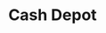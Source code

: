 ---
title: Cash Depot
slug: cash-depot
updated-on: '2024-05-30T13:44:31.749Z'
created-on: '2024-05-30T13:41:46.671Z'
published-on: '2024-05-30T13:54:32.469Z'
f_city-state-2:
- cms/city/bryant-al.md
- cms/city/pelham-al.md
- cms/city/stevenson-al.md
- cms/city/macomb-il.md
- cms/city/decatur-il.md
- cms/city/spring-md.md
- cms/city/clarksdale-ms.md
- cms/city/grenada-ms.md
- cms/city/walls-ms.md
- cms/city/kennett-mo.md
- cms/city/malden-mo.md
- cms/city/sullivan-mo.md
- cms/city/hillsboro-mo.md
- cms/city/festus-mo.md
- cms/city/lincoln-ne.md
- cms/city/youngstown-oh.md
- cms/city/pittsburgh-pa.md
- cms/city/versailles-pa.md
- cms/city/huntingdon-pa.md
- cms/city/millington-tn.md
- cms/city/covington-tn.md
- cms/city/clarksville-tn.md
- cms/city/springfield-tn.md
- cms/city/newport-news-va.md
- cms/city/kendallville-in.md
- cms/city/horn-lake-ms.md
- cms/city/zephyrhills-fl.md
- cms/city/monroeville-pa.md
- cms/city/irwin-pa.md
- cms/city/hopkinsville-ky.md
- cms/city/fairview-ky.md
- cms/city/indianola-ms.md
- cms/city/cleveland-ms.md
- cms/city/greenville-ms.md
- cms/city/ridgeland-ms.md
- cms/city/meridian-ms.md
- cms/city/natchez-ms.md
- cms/city/fallon-mo.md
- cms/city/jackson-mo.md
- cms/city/cape-girardeau-mo.md
f_locations:
- cms/payday-loan/cash-depot-6997.md
- cms/payday-loan/cash-depot-6998.md
- cms/payday-loan/cash-depot-6999.md
- cms/payday-loan/cash-depot-7000.md
- cms/payday-loan/cash-depot-7001.md
- cms/payday-loan/cash-depot-7002.md
- cms/payday-loan/cash-depot-7003.md
- cms/payday-loan/cash-depot-7004.md
- cms/payday-loan/cash-depot-7005.md
- cms/payday-loan/cash-depot-7006.md
- cms/payday-loan/cash-depot-7007.md
- cms/payday-loan/cash-depot-7008.md
- cms/payday-loan/cash-depot-7009.md
- cms/payday-loan/cash-depot-7010.md
- cms/payday-loan/cash-depot-7011.md
- cms/payday-loan/cash-depot-7012.md
- cms/payday-loan/cash-depot-7013.md
- cms/payday-loan/cash-depot-7014.md
- cms/payday-loan/cash-depot-7015.md
- cms/payday-loan/cash-depot-7016.md
- cms/payday-loan/cash-depot-7017.md
- cms/payday-loan/cash-depot-7018.md
- cms/payday-loan/cash-depot-7019.md
- cms/payday-loan/cash-depot-7020.md
- cms/payday-loan/cash-depot-7021.md
- cms/payday-loan/cash-depot-7022.md
- cms/payday-loan/cash-depot-7023.md
- cms/payday-loan/cash-depot-7024.md
- cms/payday-loan/cash-depot-7025.md
- cms/payday-loan/cash-depot-7026.md
- cms/payday-loan/cash-depot-7027.md
- cms/payday-loan/cash-depot-7028.md
- cms/payday-loan/cash-depot-7029.md
- cms/payday-loan/cash-depot-7030.md
- cms/payday-loan/cash-depot-7031.md
- cms/payday-loan/cash-depot-7032.md
- cms/payday-loan/cash-depot-7033.md
- cms/payday-loan/cash-depot-7034.md
- cms/payday-loan/cash-depot-7035.md
- cms/payday-loan/cash-depot-7036.md
- cms/payday-loan/cash-depot-7037.md
- cms/payday-loan/cash-depot-7038.md
- cms/payday-loan/cash-depot-7039.md
- cms/payday-loan/cash-depot-7040.md
- cms/payday-loan/cash-depot-7041.md
- cms/payday-loan/cash-depot-7042.md
- cms/payday-loan/cash-depot-7043.md
- cms/payday-loan/cash-depot-7044.md
- cms/payday-loan/cash-depot-7045.md
- cms/payday-loan/cash-depot-7046.md
- cms/payday-loan/cash-depot-7047.md
- cms/payday-loan/cash-depot-7048.md
- cms/payday-loan/cash-depot-7049.md
- cms/payday-loan/cash-depot-7050.md
- cms/payday-loan/cash-depot-7051.md
- cms/payday-loan/cash-depot-7052.md
- cms/payday-loan/cash-depot-7053.md
- cms/payday-loan/cash-depot-7054.md
- cms/payday-loan/cash-depot-7055.md
- cms/payday-loan/cash-depot-7056.md
- cms/payday-loan/cash-depot-7057.md
- cms/payday-loan/cash-depot-7058.md
- cms/payday-loan/cash-depot-7059.md
- cms/payday-loan/cash-depot-7060.md
- cms/payday-loan/cash-depot-7061.md
- cms/payday-loan/cash-depot-7062.md
- cms/payday-loan/cash-depot-7063.md
f_states:
- cms/state/alabama.md
- cms/state/illinois.md
- cms/state/maryland.md
- cms/state/mississippi.md
- cms/state/missouri.md
- cms/state/nebraska.md
- cms/state/ohio.md
- cms/state/pennsylvania.md
- cms/state/tennessee.md
- cms/state/virginia.md
- cms/state/indiana.md
- cms/state/florida.md
- cms/state/kentucky.md
layout: '[company].html'
tags: company
---